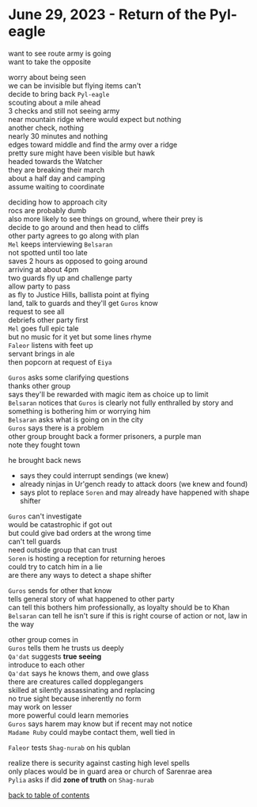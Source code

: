 # June 29, 2023 - Return of the Pyl-eagle

want to see route army is going  
want to take the opposite  

worry about being seen  
we can be invisible but flying items can't  
decide to bring back `Pyl-eagle`  
scouting about a mile ahead  
3 checks and still not seeing army  
near mountain ridge where would expect but nothing  
another check, nothing  
nearly 30 minutes and nothing  
edges toward middle and find the army over a ridge  
pretty sure might have been visible but hawk  
headed towards the Watcher  
they are breaking their march  
about a half day and camping  
assume waiting to coordinate  

deciding how to approach city  
rocs are probably dumb  
also more likely to see things on ground, where their prey is  
decide to go around and then head to cliffs  
other party agrees to go along with plan  
`Mel` keeps interviewing `Belsaran`  
not spotted until too late  
saves 2 hours as opposed to going around  
arriving at about 4pm  
two guards fly up and challenge party  
allow party to pass  
as fly to Justice Hills, ballista point at flying  
land, talk to guards and they'll get `Guros` know  
request to see all  
debriefs other party first  
`Mel` goes full epic tale  
but no music for it yet but some lines rhyme  
`Faleor` listens with feet up  
servant brings in ale  
then popcorn at request of `Eiya`  

`Guros` asks some clarifying questions  
thanks other group  
says they'll be rewarded with magic item as choice up to limit  
`Belsaran` notices that `Guros` is clearly not fully enthralled by story and something is bothering him or worrying him  
`Belsaran` asks what is going on in the city  
`Guros` says there is a problem  
other group brought back a former prisoners, a purple man  
note they fought town  

he brought back news  
- says they could interrupt sendings (we knew)
- already ninjas in Ur'gench ready to attack doors (we knew and found)
- says plot to replace `Soren` and may already have happened with shape shifter 

`Guros` can't investigate  
would be catastrophic if got out  
but could give bad orders at the wrong time  
can't tell guards  
need outside group that can trust  
`Soren` is hosting a reception for returning heroes  
could try to catch him in a lie  
are there any ways to detect a shape shifter  

`Guros` sends for other that know  
tells general story of what happened to other party  
can tell this bothers him professionally, as loyalty should be to Khan  
`Belsaran` can tell he isn't sure if this is right course of action or not, law in the way  

other group comes in  
`Guros` tells them he trusts us deeply  
`Qa'dat` suggests **true seeing**  
introduce to each other  
`Qa'dat` says he knows them, and owe glass  
there are creatures called dopplegangers  
skilled at silently assassinating and replacing  
no true sight because inherently no form  
may work on lesser  
more powerful could learn memories  
`Guros` says harem may know but if recent may not notice  
`Madame Ruby` could maybe contact them, well tied in  

`Faleor` tests `Shag-nurab` on his qublan  

realize there is security against casting high level spells  
only places would be in guard area or church of Sarenrae area  
`Pylia` asks if did **zone of truth** on `Shag-nurab`  


[back to table of contents](/sessions/README.md)
